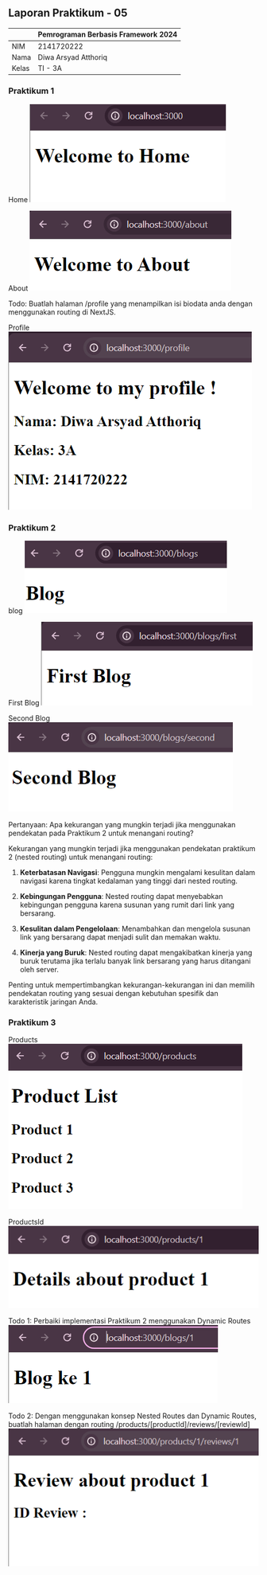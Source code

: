 ## Laporan Praktikum - 05

|       | Pemrograman Berbasis Framework 2024 |
| ----- | ----------------------------------- |
| NIM   | 2141720222                          |
| Nama  | Diwa Arsyad Atthoriq                |
| Kelas | TI - 3A                             |

### Praktikum 1

Home
![Screenshot](assets-report/01.png)

About
![Screenshot](assets-report/02.png)

Todo: Buatlah halaman /profile yang menampilkan isi biodata anda dengan menggunakan routing di NextJS.

Profile
![Screenshot](assets-report/03.png)

### Praktikum 2

blog
![Screenshot](assets-report/04.png)

First Blog
![Screenshot](assets-report/05.png)

Second Blog
![Screenshot](assets-report/06.png)

Pertanyaan: Apa kekurangan yang mungkin terjadi jika menggunakan pendekatan pada Praktikum 2 untuk menangani routing?

Kekurangan yang mungkin terjadi jika menggunakan pendekatan praktikum 2 (nested routing) untuk menangani routing:

1. **Keterbatasan Navigasi**: Pengguna mungkin mengalami kesulitan dalam navigasi karena tingkat kedalaman yang tinggi dari nested routing.

2. **Kebingungan Pengguna**: Nested routing dapat menyebabkan kebingungan pengguna karena susunan yang rumit dari link yang bersarang.

3. **Kesulitan dalam Pengelolaan**: Menambahkan dan mengelola susunan link yang bersarang dapat menjadi sulit dan memakan waktu.

4. **Kinerja yang Buruk**: Nested routing dapat mengakibatkan kinerja yang buruk terutama jika terlalu banyak link bersarang yang harus ditangani oleh server.

Penting untuk mempertimbangkan kekurangan-kekurangan ini dan memilih pendekatan routing yang sesuai dengan kebutuhan spesifik dan karakteristik jaringan Anda.

### Praktikum 3

Products
![Screenshot](assets-report/07.png)

ProductsId
![Screenshot](assets-report/08.png)

Todo 1: Perbaiki implementasi Praktikum 2 menggunakan Dynamic Routes
![Screenshot](assets-report/09.png)

Todo 2: Dengan menggunakan konsep Nested Routes dan Dynamic Routes, buatlah halaman dengan routing /products/[productId]/reviews/[reviewId]
![Screenshot](assets-report/10.png)
